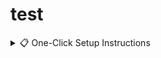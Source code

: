 # test
<details>
<summary>📋 One-Click Setup Instructions</summary>

```bash
# Step 1: Clone the repository
git clone https://github.com/your-username/flight-tracker.git
cd flight-tracker

# Step 2: Create a .env file and add your API key
echo "AVIATIONSTACK_API_KEY=your_actual_api_key_here" > .env

# Step 3: Install dependencies
pip install -r requirements.txt

# Step 4: Run the app
streamlit run flight_tracker_web.py
</details> ```
